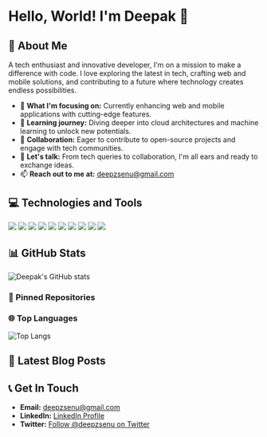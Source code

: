 # Hello, World! I'm Deepak 👋

## 🚀 About Me

A tech enthusiast and innovative developer, I'm on a mission to make a difference with code. I love exploring the latest in tech, crafting web and mobile solutions, and contributing to a future where technology creates endless possibilities.

- 🔭 **What I'm focusing on:** Currently enhancing web and mobile applications with cutting-edge features.
- 🌱 **Learning journey:** Diving deeper into cloud architectures and machine learning to unlock new potentials.
- 👯 **Collaboration:** Eager to contribute to open-source projects and engage with tech communities.
- 💬 **Let's talk:** From tech queries to collaboration, I'm all ears and ready to exchange ideas.
- 📫 **Reach out to me at:** [deepzsenu@gmail.com](mailto:deepzsenu@gmail.com)

## 💻 Technologies and Tools

![](https://img.shields.io/badge/Code-Python-blue)
![](https://img.shields.io/badge/Code-JavaScript-yellow)
![](https://img.shields.io/badge/Code-TypeScript-lightgrey)
![](https://img.shields.io/badge/Framework-React-blue)
![](https://img.shields.io/badge/Framework-Node.js-brightgreen)
![](https://img.shields.io/badge/Framework-Django-darkgreen)
![](https://img.shields.io/badge/Tools-Docker-blue)
![](https://img.shields.io/badge/Tools-Git-orange)
![](https://img.shields.io/badge/Cloud-AWS-orange)
![](https://img.shields.io/badge/Cloud-Azure-blue)

## 📊 GitHub Stats

![Deepak's GitHub stats](https://github-readme-stats.vercel.app/api?username=deepzsenu&show_icons=true&theme=radical)

<!--### 📚 Coding Activity

![Deepak's GitHub Activity Graph](https://activity-graph.herokuapp.com/graph?username=deepzsenu&theme=xcode) -->

### 📌 Pinned Repositories

<!-- Pinned Repositories:START 
- [Your Repository Name](https://github.com/deepzsenu/your-repository-name)
- [Another Repository](https://github.com/deepzsenu/another-repository)
 Pinned Repositories:END -->

### 🌐 Top Languages

![Top Langs](https://github-readme-stats.vercel.app/api/top-langs/?username=deepzsenu&layout=compact&theme=radical)

## 📘 Latest Blog Posts

<!-- BLOG-POST-LIST:START 
- [Exploring the Future of Web Development](#)
- [Understanding Docker: A Beginner's Guide](#)
 BLOG-POST-LIST:END -->

## 📞 Get In Touch

- **Email:** [deepzsenu@gmail.com](mailto:deepzsenu@gmail.com)
- **LinkedIn:** [LinkedIn Profile](https://www.linkedin.com/in/deepzsenu)
- **Twitter:** [Follow @deepzsenu on Twitter](https://twitter.com/deepzsenu)
